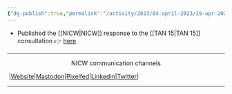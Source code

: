 ```yaml
---
{"dg-publish":true,"permalink":"/activity/2023/04-april-2023/19-apr-2023/"}
---
```


- Published the [[NICW\|NICW]] response to the [[TAN 15\|TAN 15]] consultation 👉 [here](https://nationalinfrastructurecommission.wales/2023/04/19/response-to-tan-15-consultation/)

***
<p style="text-align: center;">NICW communication channels</p>

󠁧 |[Website](https://nationalinfrastructurecommission.wales)|[Mastodon](https://toot.wales/@NICW)|[Pixelfed](https://pix.toot.wales/NICW)|[Linkedin](https://www.linkedin.com/company/26268509/)|[Twitter](https://twitter.com/InfraCommCymru)|
***
